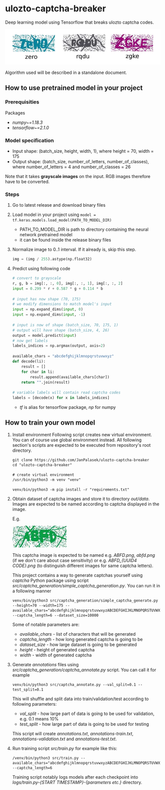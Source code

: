 # ulozto-captcha-breaker
Deep learning model using Tensorflow that breaks ulozto captcha codes.

![examples](docs/examples.png)

Algorithm used will be described in a standalone document.

## How to use pretrained model in your project
### Prerequisities
Packages
- *numpy~=1.18.3*
- *tensorflow~=2.1.0*

### Model specification
- Input shape: (batch_size, height, width, 1), where height = 70, width = 175
- Output shape: (batch_size, number_of_letters, number_of_classes), where number_of_letters = 4 and number_of_classes = 26

Note that it takes **grayscale images** on the input. RGB images therefore have to be converted.

### Steps
1. Go to latest release and download binary files
2. Load model in your project using ```model = tf.keras.models.load_model(PATH_TO_MODEL_DIR)```
    - PATH_TO_MODEL_DIR is path to directory containing the neural network pretrained model
    - it can be found inside the release binary files

3. Normalize image to 0..1 interval. If it already is, skip this step.
    ```python
    img = (img / 255).astype(np.float32)
    ```
4. Predict using following code
    ```python
    # convert to grayscale
    r, g, b = img[:, :, 0], img[:, :, 1], img[:, :, 2]
    input = 0.299 * r + 0.587 * g + 0.114 * b
    
    # input has now shape (70, 175)
    # we modify dimensions to match model's input
    input = np.expand_dims(input, 0)
    input = np.expand_dims(input, -1)
    
    # input is now of shape (batch_size, 70, 175, 1)
    # output will have shape (batch_size, 4, 26)
    output = model.predict(input)
    # now get labels
    labels_indices = np.argmax(output, axis=2)
    
    available_chars = "abcdefghijklmnopqrstuvwxyz"
    def decode(li):
        result = []
        for char in li:
            result.append(available_chars[char])
        return "".join(result)
    
    # variable labels will contain read captcha codes
    labels = [decode(x) for x in labels_indices]
    ```
    - *tf* is alias for tensorflow package, *np* for numpy

## How to train your own model
1. Install environment
    Following script creates new virtual environment. You can of course use global environment instead.
    All following section's scripts are expected to be executed from repository's root directory.
    ```shell script
    git clone https://github.com/JanPalasek/ulozto-captcha-breaker
    cd "ulozto-captcha-breaker"
    
    # create virtual environment
    /usr/bin/python3 -m venv "venv"
    
    venv/bin/python3 -m pip install -r "requirements.txt"
    ```
2. Obtain dataset of captcha images and store it to directory *out/data*. Images are expected to be named according
to captcha displayed in the image.

    E.g.
    
    ![captcha image](docs/abfd_ba574f47-92d8-407d-9b34-d5f6fa8a74c3.png)
    
    This captcha image is expected to be named e.g. *ABFD.png*, *abfd.png* (if we don't care about case sensitivity)
    or e.g. *ABFD_{UUID4 CODE}.png* (to distinguish different images for same captcha letters).
    
    This project contains a way to generate captchas yourself using *captcha* Python package using script *src/captcha_generation/simple_captcha_generation.py*.
    You can run it in a following manner
    ```shell script
    venv/bin/python3 src/captcha_generation/simple_captcha_generate.py --height=70 --width=175 --available_chars="abcdefghijklmnopqrstuvwxyzABCDEFGHIJKLMNOPQRSTUVWXYZ" --captcha_length=6 --dataset_size=10000
    ```
    
    Some of notable parameters are:
    - *available_chars* - list of characters that will be generated
    - *captcha_length* - how long generated captcha is going to be
    - *dataset_size* - how large dataset is going to be generated
    - *height* - height of generated captcha
    - *width* - width of generated captcha

3. Generate *annotations* files using *src/captcha_generation/captcha_annotate.py* script. You can call it for example
    ```shell script
    venv/bin/python3 src/captcha_annotate.py --val_split=0.1 --test_split=0.1
    ```
    This will shuffle and split data into train/validation/test according to following parameters:
    - *val_split* - how large part of data is going to be used for validation, e.g. 0.1 means 10%
    - *test_split* - how large part of data is going to be used for testing
    
    This script will create *annotations.txt*, *annotations-train.txt*, *annotations-validation.txt* and *annotations-test.txt*.

4. Run training script *src/train.py* for example like this:
    ```shell script
    /venv/bin/python3 src/train.py --available_chars="abcdefghijklmnopqrstuvwxyzABCDEFGHIJKLMNOPQRSTUVWXYZ" --captcha_length=6 
    ```
   Training script notably logs models after each checkpoint into *logs/train.py-{START TIMESTAMP}-{parameters etc.}* directory.

